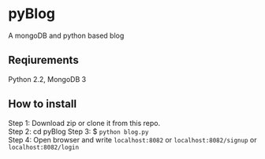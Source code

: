 # pyBlog
A mongoDB and python based blog

## Reqiurements
Python 2.2, MongoDB 3

## How to install

Step 1: Download zip or clone it from this repo.<br/>
Step 2: cd pyBlog
Step 3: $ <code>python blog.py</code><br/>
Step 4: Open browser and write <code>localhost:8082</code> or <code>localhost:8082/signup</code> or <code>localhost:8082/login</code>



